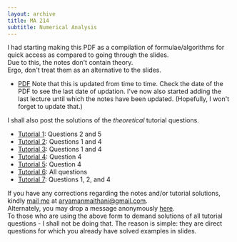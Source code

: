 ```yaml
---
layout: archive
title: MA 214
subtitle: Numerical Analysis
---
```


I had starting making this PDF as a compilation of formulae/algorithms for quick access as compared to going through the slides.  
Due to this, the notes don't contain theory.  
Ergo, don't treat them as an alternative to the slides.  

* [PDF](/math/ma-214/notes.pdf)
Note that this is updated from time to time. Check the date of the PDF to see the last date of updation. I've now also started adding the last lecture until which the notes have been updated. (Hopefully, I won't forget to update that.)

I shall also post the solutions of the _theoretical_ tutorial questions.  
* [Tutorial 1](/math/ma-214/tut-01.pdf): Questions 2 and 5
* [Tutorial 2](/math/ma-214/tut-02.pdf): Questions 1 and 4
* [Tutorial 3](/math/ma-214/tut-03.pdf): Questions 1 and 4
* [Tutorial 4](/math/ma-214/tut-04.pdf): Question 4
* [Tutorial 5](/math/ma-214/tut-05.pdf): Question 4
* [Tutorial 6](/math/ma-214/tut-06.pdf): All questions
* [Tutorial 7](/math/ma-214/tut-06.pdf): Questions 1, 2, and 4

If you have any corrections regarding the notes and/or tutorial solutions, kindly [mail me](mailto:aryamanmaithani@gmail.com) at aryamanmaithani@gmail.com.  
Alternately, you may drop a message anonymously [here](https://forms.gle/dYNWHtemQB2yURvX7).  
To those who are using the above form to demand solutions of all tutorial questions - I shall not be doing that. The reason is simple: they are direct questions for which you already have solved examples in slides.